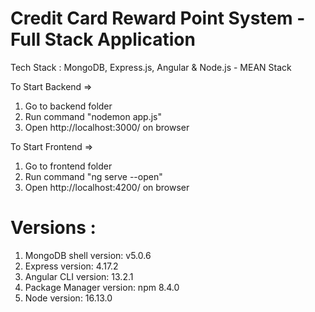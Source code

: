 # Credit Card Reward Point System - Full Stack Application
Tech Stack : MongoDB, Express.js, Angular & Node.js - MEAN Stack

To Start Backend => 
1) Go to backend folder 
2) Run command "nodemon app.js"
3) Open http://localhost:3000/ on browser

To Start Frontend => 
1) Go to frontend folder
2) Run command "ng serve --open"
3) Open http://localhost:4200/ on browser


# Versions :
1) MongoDB shell version: v5.0.6
2) Express version: 4.17.2
3) Angular CLI version: 13.2.1
4) Package Manager version: npm 8.4.0
5) Node version: 16.13.0
